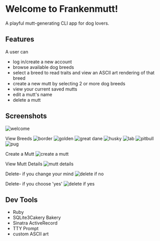 # Welcome to Frankenmutt!

 A playful mutt-generating CLI app for dog lovers.


## Features

A user can

* log in/create a new account
* browse available dog breeds
* select a breed to read traits and view an ASCII art rendering of that breed
* create a new mutt by selecting 2 or more dog breeds
* view your current saved mutts
* edit a mutt's name
* delete a mutt


## Screenshots

![welcome](mod1/frankenmutt/lib/welcome.png)

View Breeds
![border](mod1/frankenmutt/lib/border-collie.png)
![golden](mod1/frankenmutt/lib/golden-retriever.png)
![great dane](mod1/frankenmutt/lib/great-dane.png)
![husky](mod1/frankenmutt/lib/husky.png)
![lab](mod1/frankenmutt/lib/lab.png)
![pitbull](mod1/frankenmutt/lib/pitbull.png)
![pug](mod1/frankenmutt/lib/pug.png)

Create a Mutt
![create a mutt](mod1/frankenmutt/lib/create-mutt.png)

View Mutt Details
![mutt details](mod1/frankenmutt/lib/mutt-details.png)

Delete- if you change your mind
![delete if no](mod1/frankenmutt/lib/delete-1.png)

Delete- if you choose 'yes'
![delete if yes](mod1/frankenmutt/lib/delete-2.png)

 
## Dev Tools
 
* Ruby 
* SQLite3Cakery Bakery
* Sinatra ActiveRecord
* TTY Prompt 
* custom ASCII art




